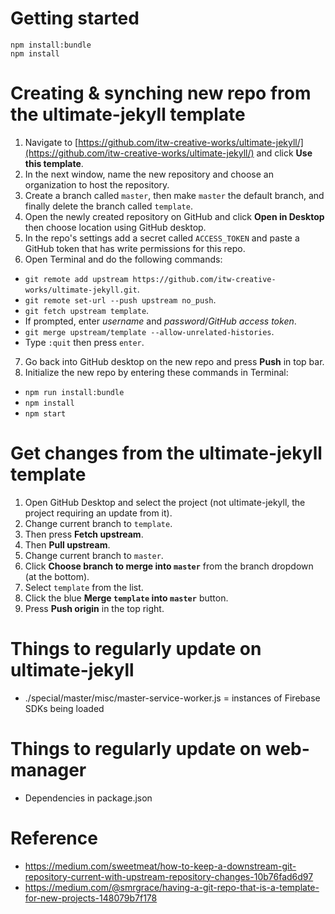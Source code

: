 # Getting started
```shell
npm install:bundle
npm install
```

# Creating & synching new repo from the ultimate-jekyll template
1. Navigate to [https://github.com/itw-creative-works/ultimate-jekyll/](https://github.com/itw-creative-works/ultimate-jekyll/) and click **Use this template**.
2. In the next window, name the new repository and choose an organization to host the repository.
3. Create a branch called `master`, then make `master` the default branch, and finally delete the branch called `template`.
4. Open the newly created repository on GitHub and click **Open in Desktop** then choose location using GitHub desktop.
5. In the repo's settings add a secret called `ACCESS_TOKEN` and paste a GitHub token that has write permissions for this repo.
6. Open Terminal and do the following commands:
  * `git remote add upstream https://github.com/itw-creative-works/ultimate-jekyll.git`.
  * `git remote set-url --push upstream no_push`.
  * `git fetch upstream template`.
  * If prompted, enter *username* and *password*/*GitHub access token*.
  * `git merge upstream/template --allow-unrelated-histories`.
  * Type `:quit` then press `enter`.
7. Go back into GitHub desktop on the new repo and press **Push** in top bar.
8. Initialize the new repo by entering these commands in Terminal:
  * `npm run install:bundle`
  * `npm install`
  * `npm start`

# Get changes from the ultimate-jekyll template
1. Open GitHub Desktop and select the project (not ultimate-jekyll, the project requiring an update from it).
2. Change current branch to `template`.
3. Then press **Fetch upstream**.
4. Then **Pull upstream**.
5. Change current branch to `master`.
6. Click **Choose branch to merge into `master`** from the branch dropdown (at the bottom).
7. Select `template` from the list.
8. Click the blue **Merge `template` into `master`** button.
9. Press **Push origin** in the top right.

# Things to regularly update on ultimate-jekyll
* ./special/master/misc/master-service-worker.js = instances of Firebase SDKs being loaded

# Things to regularly update on web-manager
* Dependencies in package.json

# Reference
* https://medium.com/sweetmeat/how-to-keep-a-downstream-git-repository-current-with-upstream-repository-changes-10b76fad6d97
* https://medium.com/@smrgrace/having-a-git-repo-that-is-a-template-for-new-projects-148079b7f178
